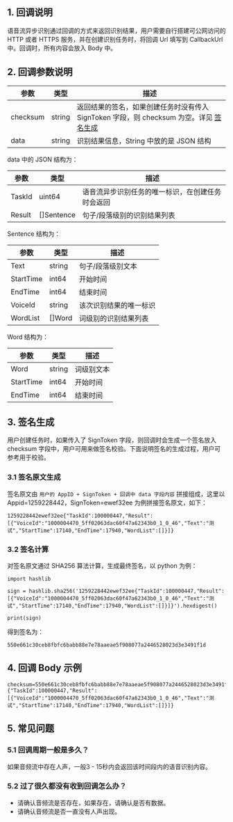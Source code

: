 ## 1. 回调说明
语音流异步识别通过回调的方式来返回识别结果，用户需要自行搭建可公网访问的 HTTP 或者 HTTPS 服务，并在创建识别任务时，将回调 Url 填写到 CallbackUrl 中。回调时，所有内容会放入 Body 中。

## 2. 回调参数说明

| 参数 | 类型 |  描述 |  
| --- | --- |--- |
| checksum | string | 返回结果的签名，如果创建任务时没有传入 SignToken 字段，则 checksum 为空。详见 [签名生成](#sign) |
| data | string | 识别结果信息，String 中放的是 JSON 结构 |

data 中的 JSON 结构为：

| 参数 | 类型 |  描述 |  
| --- | --- |--- |
| TaskId | uint64 | 语音流异步识别任务的唯一标识，在创建任务时会返回 |
| Result | []Sentence | 句子/段落级别的识别结果列表 |

Sentence 结构为：

| 参数 | 类型 |  描述 |  
| --- | --- |--- |
| Text | string | 句子/段落级别文本 |
| StartTime | int64 | 开始时间 |
| EndTime | int64 | 结束时间 |
| VoiceId | string | 该次识别结果的唯一标识 |
| WordList | []Word | 词级别的识别结果列表 |

Word 结构为：

| 参数 | 类型 |  描述 |  
| --- | --- |--- |
| Word | string | 词级别文本 |
| StartTime | int64 | 开始时间 |
| EndTime | int64 | 结束时间 |

[](id:sign)
## 3. 签名生成
用户创建任务时，如果传入了 SignToken 字段，则回调时会生成一个签名放入 checksum 字段中，用户可用来做签名校验。下面说明签名的生成过程，用户可参考用于校验。

### 3.1 签名原文生成
签名原文由 `用户的 AppID + SignToken + 回调中 data 字段内容` 拼接组成，这里以 Appid=1259228442，SignToken=ewef32ee 为例拼接签名原文，如下：
```
1259228442ewef32ee{"TaskId":100000447,"Result":[{"VoiceId":"1000004470_5ff02063dac60f47a62343b0_1_0_46","Text":"测试","StartTime":17140,"EndTime":17940,"WordList":[]}]}
```

### 3.2 签名计算
对签名原文通过 SHA256 算法计算，生成最终签名，以 python 为例：
```
import hashlib

sign = hashlib.sha256('1259228442ewef32ee{"TaskId":100000447,"Result":[{"VoiceId":"1000004470_5ff02063dac60f47a62343b0_1_0_46","Text":"测试","StartTime":17140,"EndTime":17940,"WordList":[]}]}').hexdigest()

print(sign)
```
得到签名为：
```
550e661c30ceb8fbfc6babb88e7e78aaeae5f908077a2446528023d3e3491f1d
```

## 4. 回调 Body 示例
```
checksum=550e661c30ceb8fbfc6babb88e7e78aaeae5f908077a2446528023d3e3491f1d&data={"TaskId":100000447,"Result":[{"VoiceId":"1000004470_5ff02063dac60f47a62343b0_1_0_46","Text":"测试","StartTime":17140,"EndTime":17940,"WordList":[]}]}

```

## 5. 常见问题
### 5.1 回调周期一般是多久？
如果音频流中存在人声，一般3 - 15秒内会返回该时间段内的语音识别内容。

### 5.2 过了很久都没有收到回调怎么办？
- 请确认音频流是否存在，如果存在，请确认是否有数据。
- 请确认音频流是否一直没有人声出现。
  
